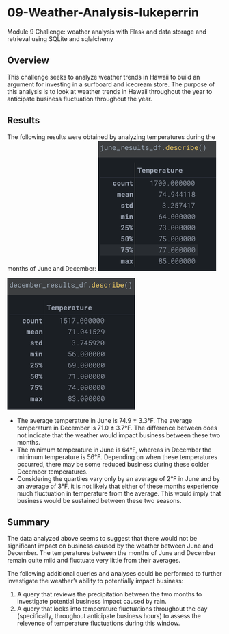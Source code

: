 # 09-Weather-Analysis-lukeperrin
Module 9 Challenge: weather analysis with Flask and data storage and retrieval using SQLite and sqlalchemy

## Overview

This challenge seeks to analyze weather trends in Hawaii to build an argument for investing in a surfboard and icecream store. The purpose of this analysis is to look at weather trends in Hawaii throughout the year to anticipate business fluctuation throughout the year.



## Results

The following results were obtained by analyzing temperatures during the months of June and December:
<img src="surfs_up/Resources/june-results.png" alt="june-results" style="zoom:50%;" />

<img src="surfs_up/Resources/december-results.png" alt="december-results" style="zoom:50%;" />

- The average temperature in June is 74.9 ± 3.3°F. The average temperature in December is 71.0 ± 3.7°F. The difference between does not indicate that the weather would impact business between these two months.
- The minimum temperature in June is 64°F, whereas in December the minimum temperature is 56°F. Depending on when these temperatures occurred, there may be some reduced business during these colder December temperatures.
- Considering the quartiles vary only by an average of 2°F in June and by an average of 3°F, it is not likely that either of these months experience much fluctuation in temperature from the average. This would imply that business would be sustained between these two seasons.



## Summary

The data analyzed above seems to suggest that there would not be significant impact on business caused by the weather between June and December. The temperatures between the months of June and December remain quite mild and fluctuate very little from their averages.



The following additional queries and analyses could be performed to further investigate the weather’s ability to potentially impact business:

1. A query that reviews the precipitation between the two months to investigate potential business impact caused by rain.
2. A query that looks into temperature fluctuations throughout the day (specifically, throughout anticipate business hours) to assess the relevence of temperature fluctuations during this window.

